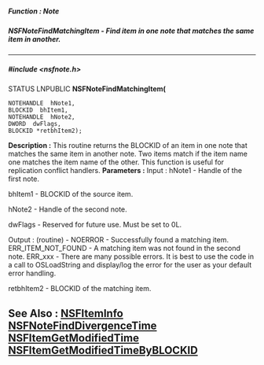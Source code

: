 ##### Function : Note
##### NSFNoteFindMatchingItem - Find item in one note that matches the same item in another.
---
##### #include <nsfnote.h>
STATUS LNPUBLIC **NSFNoteFindMatchingItem(**

	NOTEHANDLE  hNote1,
	BLOCKID  bhItem1,
	NOTEHANDLE  hNote2,
	DWORD  dwFlags,
	BLOCKID *retbhItem2);
**Description :**
This routine returns the BLOCKID of an item in one note that matches the same 
item in another note.  Two items match if the item name one matches the item 
name of the other.  This function is useful for replication conflict handlers.
**Parameters :**
Input :
hNote1  -  Handle of the first note.

bhItem1  -  BLOCKID of the source item.

hNote2  -  Handle of the second note.

dwFlags  -  Reserved for future use.  Must be set to 0L.

Output :
(routine)  -  NOERROR - Successfully found a matching item.
ERR_ITEM_NOT_FOUND - A matching item was not found in the second note.
ERR_xxx - There are many possible errors. It is best to use the code in a call to OSLoadString and display/log the error for the user as your default error handling.


retbhItem2  -  BLOCKID of the matching item.

**See Also :**
[NSFItemInfo](D:/md_files/NSFItemInfo.md)
[NSFNoteFindDivergenceTime](D:/md_files/NSFNoteFindDivergenceTime.md)
[NSFItemGetModifiedTime](D:/md_files/NSFItemGetModifiedTime.md)
[NSFItemGetModifiedTimeByBLOCKID](D:/md_files/NSFItemGetModifiedTimeByBLOCKID.md)
---
